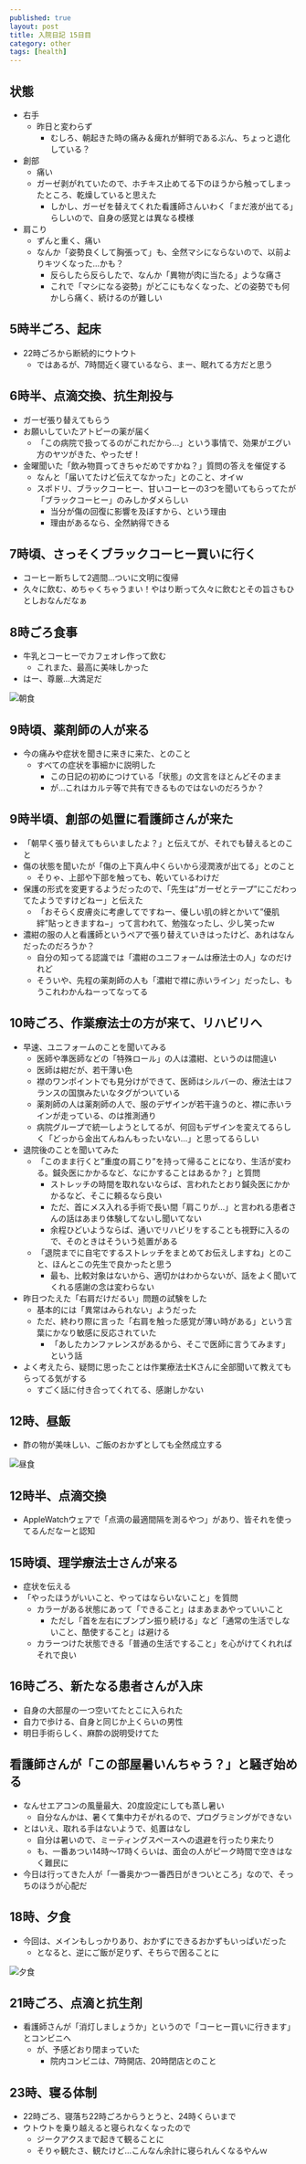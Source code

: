 ```yaml
---
published: true
layout: post
title: 入院日記 15日目
category: other
tags: [health]
---
```


## 状態

- 右手
  - 昨日と変わらず
    - むしろ、朝起きた時の痛み＆痺れが鮮明であるぶん、ちょっと退化している？
- 創部
  - 痛い
  - ガーゼ剥がれていたので、ホチキス止めてる下のほうから触ってしまったところ、乾燥していると思えた
    - しかし、ガーゼを替えてくれた看護師さんいわく「まだ液が出てる」らしいので、自身の感覚とは異なる模様
- 肩こり
  - ずんと重く、痛い
  - なんか「姿勢良くして胸張って」も、全然マシにならないので、以前よりキツくなった…かも？
    - 反らしたら反らしたで、なんか「異物が肉に当たる」ような痛さ
    - これで「マシになる姿勢」がどこにもなくなった、どの姿勢でも何かしら痛く、続けるのが難しい

## 5時半ごろ、起床

- 22時ごろから断続的にウトウト
  - ではあるが、7時間近く寝ているなら、まー、眠れてる方だと思う

## 6時半、点滴交換、抗生剤投与

- ガーゼ張り替えてもらう
- お願いしていたアトピーの薬が届く
  - 「この病院で扱ってるのがこれだから…」という事情で、効果がエグい方のヤツがきた、やったぜ！
- 金曜聞いた「飲み物買ってきちゃだめですかね？」質問の答えを催促する
  - なんと「届いてたけど伝えてなかった」とのこと、オイｗ
  - スポドリ、ブラックコーヒー、甘いコーヒーの3つを聞いてもらってたが「ブラックコーヒー」のみしかダメらしい
    - 当分が傷の回復に影響を及ぼすから、という理由
    - 理由があるなら、全然納得できる

## 7時頃、さっそくブラックコーヒー買いに行く

- コーヒー断ちして2週間…ついに文明に復帰
- 久々に飲む、めちゃくちゃうまい！やはり断って久々に飲むとその旨さもひとしおなんだなぁ

## 8時ごろ食事

- 牛乳とコーヒーでカフェオレ作って飲む
  - これまた、最高に美味しかった
- はー、尊厳…大満足だ

![朝食](/images/other/photos/PXL_20250617_225634205.jpg)

## 9時頃、薬剤師の人が来る

- 今の痛みや症状を聞きに来きに来た、とのこと
  - すべての症状を事細かに説明した
    - この日記の初めにつけている「状態」の文言をほとんどそのまま
    - が…これはカルテ等で共有できるものではないのだろうか？

## 9時半頃、創部の処置に看護師さんが来た

- 「朝早く張り替えてもらいましたよ？」と伝えてが、それでも替えるとのこと
- 傷の状態を聞いたが「傷の上下真ん中くらいから浸潤液が出てる」とのこと
  - そりゃ、上部や下部を触っても、乾いているわけだ
- 保護の形式を変更するようだったので、「先生は”ガーゼとテープ”にこだわってたようですけどねー」と伝えた
  - 「おそらく皮膚炎に考慮してですねー、優しい肌の絆とかいて”優肌絆”貼っときますね−」って言われて、勉強なったし、少し笑ったw
- 濃紺の服の人と看護師というペアで張り替えていきはったけど、あれはなんだったのだろうか？
  - 自分の知ってる認識では「濃紺のユニフォームは療法士の人」なのだけれど
  - そういや、先程の薬剤師の人も「濃紺で襟に赤いライン」だったし、もうこれわかんねーってなってる

## 10時ごろ、作業療法士の方が来て、リハビリへ

- 早速、ユニフォームのことを聞いてみる
  - 医師や準医師などの「特殊ロール」の人は濃紺、というのは間違い
  - 医師は紺だが、若干薄い色
  - 襟のワンポイントでも見分けができて、医師はシルバーの、療法士はフランスの国旗みたいなタグがついている
  - 薬剤師の人は薬剤師の人で、服のデザインが若干違うのと、襟に赤いラインが走っている、のは推測通り
  - 病院グループで統一しようとしてるが、何回もデザインを変えてるらしく「どっから金出てんねんもったいない…」と思ってるらしい
- 退院後のことを聞いてみた
  - 「このまま行くと”重度の肩こり”を持って帰ることになり、生活が変わる。鍼灸医にかかるなど、なにかすることはあるか？」と質問
    - ストレッチの時間を取れないならば、言われたとおり鍼灸医にかかかるなど、そこに頼るなら良い
    - ただ、首にメス入れる手術で長い間「肩こりが…」と言われる患者さんの話はあまり体験してないし聞いてない
    - 余程ひどいようならば、通いでリハビリをすることも視野に入るので、そのときはそういう処置がある
  - 「退院までに自宅でするストレッチをまとめてお伝えしますね」とのこと、ほんとこの先生で良かったと思う
    - 最も、比較対象はないから、適切かはわからないが、話をよく聞いてくれる感謝の念は変わらない
- 昨日つたえた「右肩だけだるい」問題の試験をした
  - 基本的には「異常はみられない」ようだった
  - ただ、終わり際に言った「右肩を触った感覚が薄い時がある」という言葉にかなり敏感に反応されていた
    - 「あしたカンファレンスがあるから、そこで医師に言うてみます」という話
- よく考えたら、疑問に思ったことは作業療法士Kさんに全部聞いて教えてもらってる気がする
  - すごく話に付き合ってくれてる、感謝しかない

## 12時、昼飯

- 酢の物が美味しい、ご飯のおかずとしても全然成立する

![昼食](/images/other/photos/PXL_20250617_085822236.jpg)

## 12時半、点滴交換

- AppleWatchウェアで「点滴の最適間隔を測るやつ」があり、皆それを使ってるんだなーと認知

## 15時頃、理学療法士さんが来る

- 症状を伝える
- 「やったほうがいいこと、やってはならいないこと」を質問
  - カラーがある状態にあって「できること」はまあまあやっていいこと
    - ただし「首を左右にブンブン振り続ける」など「通常の生活でしないこと、酷使すること」は避ける
  - カラーつけた状態できる「普通の生活ですること」を心がけてくれればそれで良い

## 16時ごろ、新たなる患者さんが入床

- 自身の大部屋の一つ空いてたとこに入られた
- 自力で歩ける、自身と同じか上くらいの男性
- 明日手術らしく、麻酔の説明受けてた

## 看護師さんが「この部屋暑いんちゃう？」と騒ぎ始める

- なんせエアコンの風量最大、20度設定にしても蒸し暑い
  - 自分なんかは、暑くて集中力そがれるので、プログラミングができない
- とはいえ、取れる手はないようで、処置はなし
  - 自分は暑いので、ミーティングスペースへの退避を行ったり来たり
  - も、一番あつい14時〜17時くらいは、面会の人がピーク時間で空きはなく難民に
- 今日は行ってきた人が「一番奥かつ一番西日がきついところ」なので、そっちのほうが心配だ

## 18時、夕食

- 今回は、メインもしっかりあり、おかずにできるおかずもいっぱいだった
  - となると、逆にご飯が足りず、そちらで困ることに

![夕食](/images/other/photos/PXL_20250617_025515123.jpg)

## 21時ごろ、点滴と抗生剤

- 看護師さんが「消灯しましょうか」というので「コーヒー買いに行きます」とコンビニへ
  - が、予感どおり閉まっていた
    - 院内コンビニは、7時開店、20時閉店とのこと

## 23時、寝る体制

- 22時ごろ、寝落ち22時ごろからうとうと、24時くらいまで
- ウトウトを乗り越えると寝られなくなったので
  - ジークアクスまで起きて観ることに
  - そりゃ観たさ、観たけど…こんなん余計に寝られんくなるやんｗ
